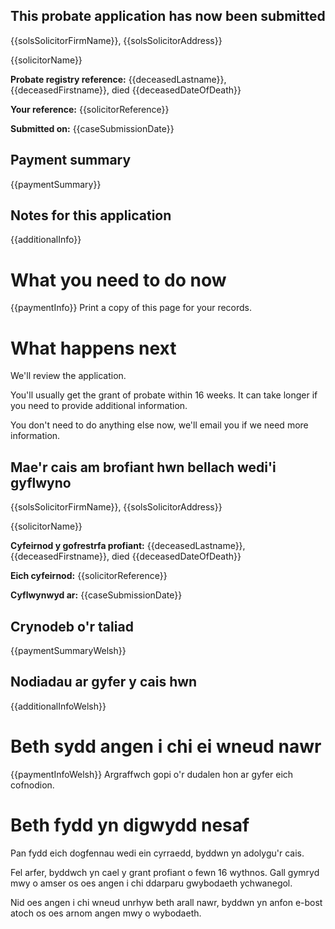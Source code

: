 This probate application has now been submitted
-------------------------------------------------

{{solsSolicitorFirmName}}, {{solsSolicitorAddress}}

{{solicitorName}}

**Probate registry reference:**
{{deceasedLastname}}, {{deceasedFirstname}}, died {{deceasedDateOfDeath}}

**Your reference:** {{solicitorReference}}

**Submitted on:** {{caseSubmissionDate}}

Payment summary
-------------------------------------------------
{{paymentSummary}}

Notes for this application
-------------------------------------------------

{{additionalInfo}}

What you need to do now
==================================================
{{paymentInfo}}
Print a copy of this page for your records.

What happens next
=================
We'll review the application.

You'll usually get the grant of probate within 16 weeks. It can take longer if you need to provide additional information.

You don't need to do anything else now, we'll email you if we need more information.


Mae'r cais am brofiant hwn bellach wedi'i gyflwyno
-------------------------------------------------

{{solsSolicitorFirmName}}, {{solsSolicitorAddress}}

{{solicitorName}}

**Cyfeirnod y gofrestrfa profiant:**
{{deceasedLastname}}, {{deceasedFirstname}}, died {{deceasedDateOfDeath}}

**Eich cyfeirnod:** {{solicitorReference}}

**Cyflwynwyd ar:** {{caseSubmissionDate}}

Crynodeb o'r taliad
-------------------------------------------------
{{paymentSummaryWelsh}}

Nodiadau ar gyfer y cais hwn
-------------------------------------------------

{{additionalInfoWelsh}}

Beth sydd angen i chi ei wneud nawr
==================================================
{{paymentInfoWelsh}}
Argraffwch gopi o'r dudalen hon ar gyfer eich cofnodion.

Beth fydd yn digwydd nesaf
=================

Pan fydd eich dogfennau wedi ein cyrraedd, byddwn yn adolygu'r cais.

Fel arfer, byddwch yn cael y grant profiant o fewn 16 wythnos. Gall gymryd mwy o amser os oes angen i chi ddarparu gwybodaeth ychwanegol.

Nid oes angen i chi wneud unrhyw beth arall nawr, byddwn yn anfon e-bost atoch os oes arnom angen mwy o wybodaeth.
